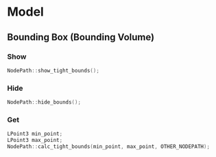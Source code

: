 # Model

## Bounding Box (Bounding Volume)
### Show
```cpp
NodePath::show_tight_bounds();
```

### Hide
```cpp
NodePath::hide_bounds();
```

### Get
```cpp
LPoint3 min_point;
LPoint3 max_point;
NodePath::calc_tight_bounds(min_point, max_point, OTHER_NODEPATH);
```
